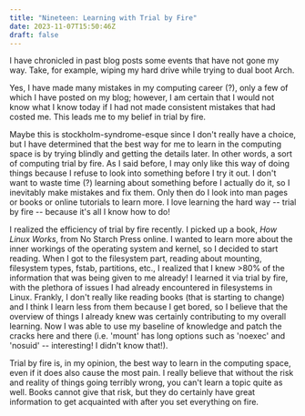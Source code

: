 ```yaml
---
title: "Nineteen: Learning with Trial by Fire"
date: 2023-11-07T15:50:46Z
draft: false
---
```


I have chronicled in past blog posts some events that have not gone my way. Take, for example, wiping my hard drive while trying to dual boot Arch. 


Yes, I have made many mistakes in my computing career (?), only a few of which I have posted on my blog; however, I am certain that I would not know what I know today if I had not made consistent mistakes that had costed me. This leads me to my belief in trial by fire.


Maybe this is stockholm-syndrome-esque since I don't really have a choice, but I have determined that the best way for me to learn in the computing space is by trying blindly and getting the details later. In other words, a sort of computing trial by fire. As I said before, I may only like this way of doing things because I refuse to look into something before I try it out. I don't want to waste time (?) learning about something before I actually do it, so I inevitably make mistakes and fix them. Only then do I look into man pages or books or online tutorials to learn more. I love learning the hard way -- trial by fire -- because it's all I know how to do!


I realized the efficiency of trial by fire recently. I picked up a book, *How Linux Works*, from No Starch Press online. I wanted to learn more about the inner workings of the operating system and kernel, so I decided to start reading. When I got to the filesystem part, reading about mounting, filesystem types, fstab, partitions, etc., I realized that I knew >80% of the information that was being given to me already! I learned it via trial by fire, with the plethora of issues I had already encountered in filesystems in Linux. Frankly, I don't really like reading books (that is starting to change) and I think I learn less from them because I get bored, so I believe that the overview of things I already knew was certainly contributing to my overall learning. Now I was able to use my baseline of knowledge and patch the cracks here and there (i.e. 'mount' has long options such as 'noexec' and 'nosuid' -- interesting! I didn't know that!).


Trial by fire is, in my opinion, the best way to learn in the computing space, even if it does also cause the most pain. I really believe that without the risk and reality of things going terribly wrong, you can't learn a topic quite as well. Books cannot give that risk, but they do certainly have great information to get acquainted with after you set everything on fire.
